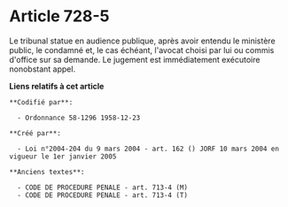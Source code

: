 # Article 728-5

Le tribunal statue en audience publique, après avoir entendu le ministère public, le condamné et, le cas échéant, l'avocat
choisi par lui ou commis d'office sur sa demande. Le jugement est immédiatement exécutoire nonobstant appel.

**Liens relatifs à cet article**

	**Codifié par**:

	  - Ordonnance 58-1296 1958-12-23

	**Créé par**:

	  - Loi n°2004-204 du 9 mars 2004 - art. 162 () JORF 10 mars 2004 en vigueur le 1er janvier 2005

	**Anciens textes**:

	  - CODE DE PROCEDURE PENALE - art. 713-4 (M)
	  - CODE DE PROCEDURE PENALE - art. 713-4 (T)
